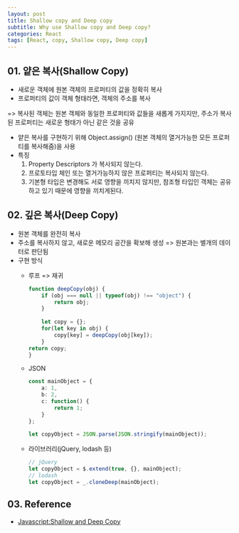 ```yaml
---
layout: post
title: Shallow copy and Deep copy
subtitle: Why use Shallow copy and Deep copy?
categories: React
tags: [React, copy, Shallow copy, Deep copy]
---
```


## 01. 얕은 복사(Shallow Copy)

- 새로운 객체에 원본 객체의 프로퍼티의 값을 정확히 복사
- 프로퍼티의 값이 객체 형태라면, 객체의 주소를 복사

=> 복사된 객체는 원본 객체와 동일한 프로퍼티와 값들을 새롭게 가지지만, 주소가 복사된 프로퍼티는 새로운 형태가 아닌 같은 것을 공유

- 얕은 복사를 구현하기 위해 Object.assign() (원본 객체의 열거가능한 모든 프로퍼티를 복사해줌)을 사용
- 특징
  1. Property Descriptors 가 복사되지 않는다.
  2. 프로토타입 체인 또는 열거가능하지 않은 프로퍼티는 복사되지 않는다.
  3. 기본형 타입은 변경해도 서로 영향을 끼치지 않지만, 참조형 타입인 객체는 공유하고 있기 때문에 영향을 끼치게된다.

## 02. 깊은 복사(Deep Copy)

- 원본 객체를 완전히 복사
- 주소를 복사하지 않고, 새로운 메모리 공간을 확보해 생성 => 원본과는 별개의 데이터로 판단됨
- 구현 방식
  - 루프 => 재귀

    ```TypeScript
    function deepCopy(obj) {
        if (obj === null || typeof(obj) !== "object") {
            return obj;
        }
            
        let copy = {};
        for(let key in obj) {
            copy[key] = deepCopy(obj[key]);
        }
    return copy;
    }
    ```

  - JSON

    ```TypeScript
    const mainObject = {
        a: 1,
        b: 2,
        c: function() {
            return 1;
        }
    };
 
    let copyObject = JSON.parse(JSON.stringify(mainObject));
    ```

  - 라이브러리(jQuery, lodash 등)

    ```TypeScript
    // jQuery
    let copyObject = $.extend(true, {}, mainObject);
    // lodash
    let copyObject = _.cloneDeep(mainObject);
    ```

## 03. Reference

- [Javascript:Shallow and Deep Copy](https://mygumi.tistory.com/322)